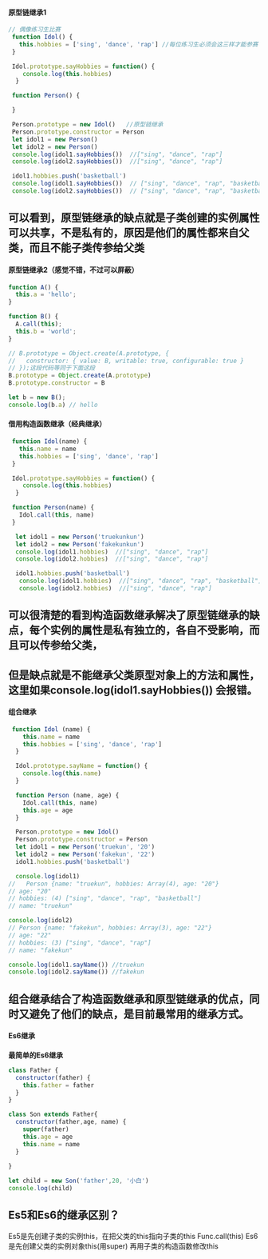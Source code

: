 #### 原型链继承1
```js
// 偶像练习生比赛
 function Idol() {
   this.hobbies = ['sing', 'dance', 'rap'] //每位练习生必须会这三样才能参赛
 }

 Idol.prototype.sayHobbies = function() {
    console.log(this.hobbies)
  }

 function Person() {

 }

 Person.prototype = new Idol()   //原型链继承
 Person.prototype.constructor = Person
 let idol1 = new Person()
 let idol2 = new Person()
 console.log(idol1.sayHobbies())  //["sing", "dance", "rap"]
 console.log(idol2.sayHobbies())  //["sing", "dance", "rap"]

 idol1.hobbies.push('basketball') 
 console.log(idol1.sayHobbies())  // ["sing", "dance", "rap", "basketball"]
 console.log(idol2.sayHobbies())  // ["sing", "dance", "rap", "basketball"]
```
## 可以看到，原型链继承的缺点就是子类创建的实例属性可以共享，不是私有的，原因是他们的属性都来自父类，而且不能子类传参给父类

#### 原型链继承2（感觉不错，不过可以屏蔽）
```js
function A() {
  this.a = 'hello';
}

function B() {
  A.call(this);
  this.b = 'world';
}

// B.prototype = Object.create(A.prototype, {
//   constructor: { value: B, writable: true, configurable: true }
// });这段代码等同于下面这段
B.prototype = Object.create(A.prototype)
B.prototype.constructor = B

let b = new B();
console.log(b.a) // hello
```


#### 借用构造函数继承（经典继承）

```js
 function Idol(name) {
   this.name = name
   this.hobbies = ['sing', 'dance', 'rap']
 }

 Idol.prototype.sayHobbies = function() {
    console.log(this.hobbies)
  }

 function Person(name) {
   Idol.call(this, name)
 }

  let idol1 = new Person('truekunkun')
  let idol2 = new Person('fakekunkun')
  console.log(idol1.hobbies)  //["sing", "dance", "rap"]
  console.log(idol2.hobbies)  //["sing", "dance", "rap"]

  idol1.hobbies.push('basketball')
   console.log(idol1.hobbies)  //["sing", "dance", "rap", "basketball"]
   console.log(idol2.hobbies)  //["sing", "dance", "rap"]
```
## 可以很清楚的看到构造函数继承解决了原型链继承的缺点，每个实例的属性是私有独立的，各自不受影响，而且可以传参给父类，
## 但是缺点就是不能继承父类原型对象上的方法和属性，这里如果console.log(idol1.sayHobbies()) 会报错。


#### 组合继承

```js
 function Idol (name) {
    this.name = name
    this.hobbies = ['sing', 'dance', 'rap']
  }

  Idol.prototype.sayName = function() {
    console.log(this.name)
  }

  function Person (name, age) {
    Idol.call(this, name)
    this.age = age
  }

  Person.prototype = new Idol()
  Person.prototype.constructor = Person
  let idol1 = new Person('truekun', '20')
  let idol2 = new Person('fakekun', '22')
  idol1.hobbies.push('basketball')

  console.log(idol1) 
//   Person {name: "truekun", hobbies: Array(4), age: "20"}
// age: "20"
// hobbies: (4) ["sing", "dance", "rap", "basketball"]
// name: "truekun"

console.log(idol2)
// Person {name: "fakekun", hobbies: Array(3), age: "22"}
// age: "22"
// hobbies: (3) ["sing", "dance", "rap"]
// name: "fakekun"

console.log(idol1.sayName()) //truekun
console.log(idol2.sayName()) //fakekun
```
## 组合继承结合了构造函数继承和原型链继承的优点，同时又避免了他们的缺点，是目前最常用的继承方式。


#### Es6继承

**最简单的Es6继承**
```js
class Father {
  constructor(father) {
    this.father = father
  }
}

class Son extends Father{
  constructor(father,age, name) {
    super(father)  
    this.age = age
    this.name = name
  }
  
}

let child = new Son('father',20, '小白')
console.log(child)
```

## Es5和Es6的继承区别？

Es5是先创建子类的实例this，在把父类的this指向子类的this Func.call(this)
Es6是先创建父类的实例对象this(用super)  再用子类的构造函数修改this